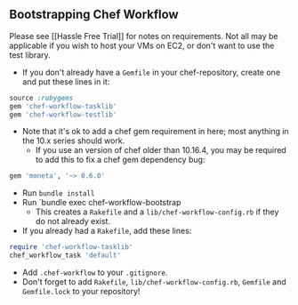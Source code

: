 Bootstrapping Chef Workflow
---------------------------

Please see [[Hassle Free Trial]] for notes on requirements. Not all may be
applicable if you wish to host your VMs on EC2, or don't want to use the test
library.

* If you don't already have a `Gemfile` in your chef-repository, create one and put these lines in it:

```ruby
source :rubygems
gem 'chef-workflow-tasklib'
gem 'chef-workflow-testlib'
```
* Note that it's ok to add a chef gem requirement in here; most anything in the 10.x series should work.
  * If you use an version of chef older than 10.16.4, you may be required to add this to fix a chef gem dependency bug:

```ruby
gem 'moneta', '~> 0.6.0'
```

* Run `bundle install`
* Run `bundle exec chef-workflow-bootstrap
  * This creates a `Rakefile` and a `lib/chef-workflow-config.rb` if they do not already exist.
* If you already had a `Rakefile`, add these lines:

```ruby
require 'chef-workflow-tasklib'
chef_workflow_task 'default'
```

* Add `.chef-workflow` to your `.gitignore`.
* Don't forget to add `Rakefile`, `lib/chef-workflow-config.rb`, `Gemfile` and `Gemfile.lock` to your repository!
